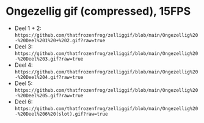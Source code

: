 # Ongezellig gif (compressed), 15FPS
- Deel 1 + 2: `https://github.com/thatfrozenfrog/zelliggif/blob/main/Ongezellig%20-%20Deel%201%20+%202.gif?raw=true`
- Deel 3: `https://github.com/thatfrozenfrog/zelliggif/blob/main/Ongezellig%20-%20Deel%203.gif?raw=true`
- Deel 4: `https://github.com/thatfrozenfrog/zelliggif/blob/main/Ongezellig%20-%20Deel%204.gif?raw=true`
- Deel 5: `https://github.com/thatfrozenfrog/zelliggif/blob/main/Ongezellig%20-%20Deel%205.gif?raw=true`
- Deel 6: `https://github.com/thatfrozenfrog/zelliggif/blob/main/Ongezellig%20-%20Deel%206%20(slot).gif?raw=true`
